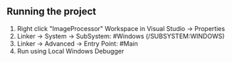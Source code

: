 ## Running the project

1. Right click "ImageProcessor" Workspace in Visual Studio -> Properties
2. Linker -> System -> SubSystem: #Windows (/SUBSYSTEM:WINDOWS)
3. Linker -> Advanced -> Entry Point: #Main
4. Run using Local Windows Debugger
